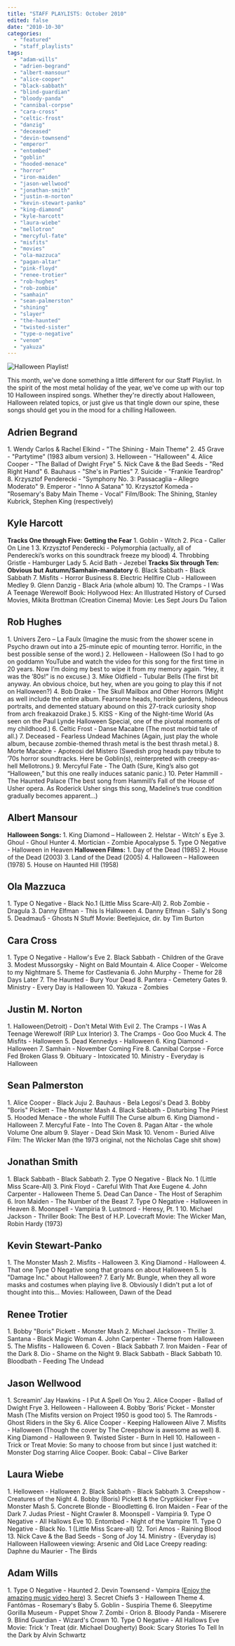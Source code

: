 ```yaml
---
title: "STAFF PLAYLISTS: October 2010"
edited: false
date: "2010-10-30"
categories:
  - "featured"
  - "staff_playlists"
tags:
  - "adam-wills"
  - "adrien-begrand"
  - "albert-mansour"
  - "alice-cooper"
  - "black-sabbath"
  - "blind-guardian"
  - "bloody-panda"
  - "cannibal-corpse"
  - "cara-cross"
  - "celtic-frost"
  - "danzig"
  - "deceased"
  - "devin-townsend"
  - "emperor"
  - "entombed"
  - "goblin"
  - "hooded-menace"
  - "horror"
  - "iron-maiden"
  - "jason-wellwood"
  - "jonathan-smith"
  - "justin-m-norton"
  - "kevin-stewart-panko"
  - "king-diamond"
  - "kyle-harcott"
  - "laura-wiebe"
  - "mellotron"
  - "mercyful-fate"
  - "misfits"
  - "movies"
  - "ola-mazzuca"
  - "pagan-altar"
  - "pink-floyd"
  - "renee-trotier"
  - "rob-hughes"
  - "rob-zombie"
  - "samhain"
  - "sean-palmerston"
  - "shining"
  - "slayer"
  - "the-haunted"
  - "twisted-sister"
  - "type-o-negative"
  - "venom"
  - "yakuza"
---
```


![](http://www.hellbound.ca/wp-content/uploads/2010/10/halloween.jpg "Halloween Playlist!")

This month, we've done something a little different for our Staff Playlist. In the spirit of the most metal holiday of the year, we've come up with our top 10 Halloween inspired songs. Whether they're directly about Halloween, Halloween related topics, or just give us that tingle down our spine, these songs should get you in the mood for a chilling Halloween.

## Adrien Begrand

1\. Wendy Carlos & Rachel Elkind - "The Shining - Main Theme" 2. 45 Grave - "Partytime" (1983 album version) 3. Helloween - "Halloween" 4. Alice Cooper - "The Ballad of Dwight Frye" 5. Nick Cave & the Bad Seeds - "Red Right Hand" 6. Bauhaus - "She's in Parties" 7. Suicide - "Frankie Teardrop" 8. Krzysztof Penderecki - "Symphony No. 3: Passacaglia – Allegro Moderato" 9. Emperor - "Inno A Satana" 10. Krzysztof Komeda - "Rosemary's Baby Main Theme - Vocal" Film/Book: The Shining, Stanley Kubrick, Stephen King (respectively)

## Kyle Harcott

**Tracks One through Five: Getting the Fear** 1. Goblin - Witch 2. Pica - Caller On Line 1 3. Krzysztof Penderecki - Polymorphia (actually, all of Penderecki’s works on this soundtrack freeze my blood) 4. Throbbing Gristle - Hamburger Lady 5. Acid Bath - Jezebel **Tracks Six through Ten: Obvious but Autumn/Samhain-mandatory** 6. Black Sabbath - Black Sabbath 7. Misfits - Horror Business 8. Electric Hellfire Club - Halloween Medley 9. Glenn Danzig - Black Aria (whole album) 10. The Cramps - I Was A Teenage Werewolf Book: Hollywood Hex: An Illustrated History of Cursed Movies, Mikita Brottman (Creation Cinema) Movie: Les Sept Jours Du Talion

## Rob Hughes

1\. Univers Zero – La Faulx (Imagine the music from the shower scene in Psycho drawn out into a 25-minute epic of mounting terror. Horrific, in the best possible sense of the word.) 2. Helloween - Halloween (So I had to go on goddamn YouTube and watch the video for this song for the first time in 20 years. Now I’m doing my best to wipe it from my memory again. “Hey, it was the ’80s!” is no excuse.) 3. Mike Oldfield - Tubular Bells (The first bit anyway. An obvious choice, but hey, when are you going to play this if not on Halloween?) 4. Bob Drake - The Skull Mailbox and Other Horrors (Might as well include the entire album. Fearsome heads, horrible gardens, hideous portraits, and demented statuary abound on this 27-track curiosity shop from arch freakazoid Drake.) 5. KISS - King of the Night-time World (As seen on the Paul Lynde Halloween Special, one of the pivotal moments of my childhood.) 6. Celtic Frost - Danse Macabre (The most morbid tale of all.) 7. Deceased - Fearless Undead Machines (Again, just play the whole album, because zombie-themed thrash metal is the best thrash metal.) 8. Morte Macabre - Apoteosi del Mistero (Swedish prog heads pay tribute to ’70s horror soundtracks. Here be Goblin(s), reinterpreted with creepy-as-hell Mellotrons.) 9. Mercyful Fate - The Oath (Sure, King’s also got “Halloween,” but this one really induces satanic panic.) 10. Peter Hammill - The Haunted Palace (The best song from Hammill’s Fall of the House of Usher opera. As Roderick Usher sings this song, Madeline’s true condition gradually becomes apparent…)

## Albert Mansour

**Halloween Songs:** 1. King Diamond – Halloween 2. Helstar - Witch’ s Eye 3. Ghoul - Ghoul Hunter 4. Mortician - Zombie Apocalypse 5. Type O Negative - Halloween in Heaven **Halloween Films:** 1. Day of the Dead (1985) 2. House of the Dead (2003) 3. Land of the Dead (2005) 4. Halloween – Halloween (1978) 5. House on Haunted Hill (1958)

## Ola Mazzuca

1\. Type O Negative - Black No.1 (Little Miss Scare-All) 2. Rob Zombie - Dragula 3. Danny Elfman - This Is Halloween 4. Danny Elfman - Sally's Song 5. Deadmau5 - Ghosts N Stuff Movie: Beetlejuice, dir. by Tim Burton

## Cara Cross

1\. Type O Negative - Hallow's Eve 2. Black Sabbath - Children of the Grave 3. Modest Mussorgsky - Night on Bald Mountain 4. Alice Cooper - Welcome to my Nightmare 5. Theme for Castlevania 6. John Murphy - Theme for 28 Days Later 7. The Haunted - Bury Your Dead 8. Pantera - Cemetery Gates 9. Ministry - Every Day is Halloween 10. Yakuza - Zombies

## Justin M. Norton

1\. Halloween(Detroit) - Don't Metal With Evil 2. The Cramps - I Was A Teenage Werewolf (RIP Lux Interior) 3. The Cramps - Goo Goo Muck 4. The Misfits - Halloween 5. Dead Kennedys - Halloween 6. King Diamond - Halloween 7. Samhain - November Coming Fire 8. Cannibal Corpse - Force Fed Broken Glass 9. Obituary - Intoxicated 10. Ministry - Everyday is Halloween

## Sean Palmerston

1\. Alice Cooper - Black Juju 2. Bauhaus - Bela Legosi's Dead 3. Bobby "Boris" Pickett - The Monster Mash 4. Black Sabbath - Disturbing The Priest 5. Hooded Menace - the whole Fulfill The Curse album 6. King Diamond - Halloween 7. Mercyful Fate - Into The Coven 8. Pagan Altar - the whole Volume One album 9. Slayer - Dead Skin Mask 10. Venom - Buried Alive Film: The Wicker Man (the 1973 original, not the Nicholas Cage shit show)

## Jonathan Smith

1\. Black Sabbath - Black Sabbath 2. Type O Negative - Black No. 1 (Little Miss Scare-All) 3. Pink Floyd - Careful With That Axe Eugene 4. John Carpenter - Halloween Theme 5. Dead Can Dance - The Host of Seraphim 6. Iron Maiden - The Number of the Beast 7. Type O Negative - Halloween in Heaven 8. Moonspell - Vampiria 9. Lustmord - Heresy, Pt. 1 10. Michael Jackson - Thriller Book: The Best of H.P. Lovecraft Movie: The Wicker Man, Robin Hardy (1973)

## Kevin Stewart-Panko

1\. The Monster Mash 2. Misfits - Halloween 3. King Diamond - Halloween 4. That one Type O Negative song that groans on about Halloween 5. Is "Damage Inc." about Halloween? 7. Early Mr. Bungle, when they all wore masks and costumes when playing live 8. Obviously I didn't put a lot of thought into this... Movies: Halloween, Dawn of the Dead

## Renee Trotier

1\. Bobby "Boris" Pickett - Monster Mash 2. Michael Jackson - Thriller 3. Santana - Black Magic Woman 4. John Carpenter - Theme from Halloween 5. The Misfits - Halloween 6. Coven - Black Sabbath 7. Iron Maiden - Fear of the Dark 8. Dio - Shame on the Night 9. Black Sabbath - Black Sabbath 10. Bloodbath - Feeding The Undead

## Jason Wellwood

1\. Screamin’ Jay Hawkins - I Put A Spell On You 2. Alice Cooper - Ballad of Dwight Frye 3. Helloween - Halloween 4. Bobby ‘Boris’ Picket - Monster Mash (The Misfits version on Project 1950 is good too) 5. The Ramrods - Ghost Riders in the Sky 6. Alice Cooper - Keeping Halloween Alive 7. Misfits - Halloween (Though the cover by The Creepshow is awesome as well) 8. King Diamond - Halloween 9. Twisted Sister - Burn In Hell 10. Halloween - Trick or Treat Movie: So many to choose from but since I just watched it: Monster Dog starring Alice Cooper. Book: Cabal – Clive Barker

## Laura Wiebe

1\. Helloween - Halloween 2. Black Sabbath - Black Sabbath 3. Creepshow - Creatures of the Night 4. Bobby (Boris) Pickett & the Cryptkicker Five - Monster Mash 5. Concrete Blonde - Bloodletting 6. Iron Maiden - Fear of the Dark 7. Judas Priest - Night Crawler 8. Moonspell - Vampiria 9. Type O Negative - All Hallows Eve 10. Entombed - Night of the Vampire 11. Type O Negative - Black No. 1 (Little Miss Scare-all) 12. Tori Amos - Raining Blood 13. Nick Cave & the Bad Seeds - Song of Joy 14. Ministry - (Everyday is) Halloween Halloween viewing: Arsenic and Old Lace Creepy reading: Daphne du Maurier - The Birds

## Adam Wills

1\. Type O Negative - Haunted 2. Devin Townsend - Vampira ([Enjoy the amazing music video here](http://www.youtube.com/watch?v=MMLXoobDKWs)) 3. Secret Chiefs 3 - Halloween Theme 4. Fantômas - Rosemary's Baby 5. Goblin - Suspiria Theme 6. Sleepytime Gorilla Museum - Puppet Show 7. Zombi - Orion 8. Bloody Panda - Miserere 9. Blind Guardian - Wizard's Crown 10. Type O Negative - All Hallows Eve Movie: Trick 'r Treat (dir. Michael Dougherty) Book: Scary Stories To Tell In the Dark by Alvin Schwartz
